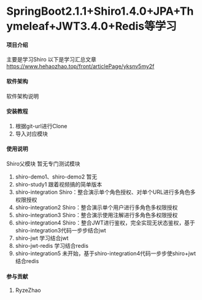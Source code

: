 # SpringBoot2.1.1+Shiro1.4.0+JPA+Thymeleaf+JWT3.4.0+Redis等学习

#### 项目介绍
主要是学习Shiro
以下是学习汇总文章
https://www.hehaozhao.top/front/articlePage/yksnv5my2f
#### 软件架构
软件架构说明


#### 安装教程

1. 根据git-url进行Clone
2. 导入对应模块

#### 使用说明
Shiro父模块
暂无专门测试模块


1. shiro-demo1、shiro-demo2     暂无  
2. shiro-study1                 跟着视频搞的简单版本
3. shiro-integration            Shiro：整合演示单个角色授权、对单个URL进行多角色多权限授权
4. shiro-integration2           Shiro：整合演示单个用户进行多角色多权限授权  
5. shiro-integration3           Shiro：整合演示使用注解进行多角色多权限授权 
6. shiro-integration4           Shiro：整合JWT进行鉴权，完全实现无状态鉴权，基于shiro-integration3代码一步步结合jwt
7. shiro-jwt                    学习结合jwt
8. shiro-jwt-redis              学习结合redis
9. shiro-integration5           未开始，基于shiro-integration4代码一步步使shiro+jwt结合redis






#### 参与贡献
1. RyzeZhao

